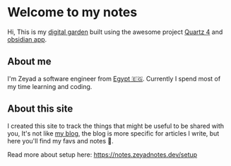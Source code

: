 # Welcome to my notes

Hi, This is my [digital garden](https://jzhao.xyz/posts/networked-thought/) built using the awesome project [Quartz 4](https://quartz.jzhao.xyz/) and [obsidian app](https://obsidian.md/).

## About me
I'm Zeyad a software engineer from [Egypt 🇪🇬](). Currently I spend most of my time learning and coding.

## About this site
I created this site to track the things that might be useful to be shared with you, It's not like [my blog](https://zeyadnotes.dev), the blog is more specific for articles I write, but here you'll find my favs and notes 📝.

Read more about setup here: https://notes.zeyadnotes.dev/setup